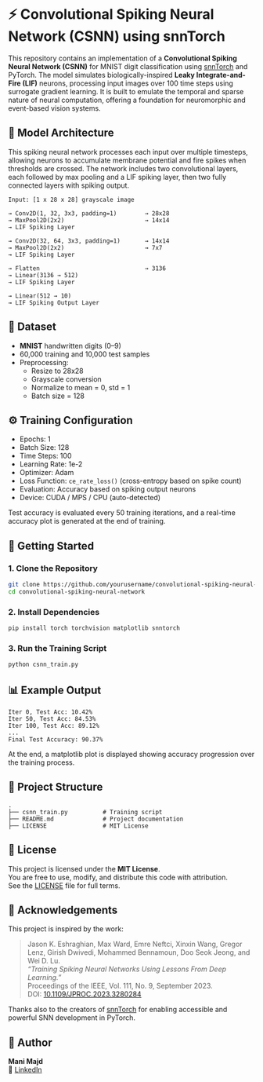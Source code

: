 # ⚡ Convolutional Spiking Neural Network (CSNN) using snnTorch

This repository contains an implementation of a **Convolutional Spiking Neural Network (CSNN)** for MNIST digit classification using [snnTorch](https://github.com/jeshraghian/snntorch) and PyTorch. The model simulates biologically-inspired **Leaky Integrate-and-Fire (LIF)** neurons, processing input images over 100 time steps using surrogate gradient learning. It is built to emulate the temporal and sparse nature of neural computation, offering a foundation for neuromorphic and event-based vision systems.

## 🧠 Model Architecture

This spiking neural network processes each input over multiple timesteps, allowing neurons to accumulate membrane potential and fire spikes when thresholds are crossed. The network includes two convolutional layers, each followed by max pooling and a LIF spiking layer, then two fully connected layers with spiking output.

```
Input: [1 x 28 x 28] grayscale image

→ Conv2D(1, 32, 3x3, padding=1)        → 28x28
→ MaxPool2D(2x2)                       → 14x14
→ LIF Spiking Layer

→ Conv2D(32, 64, 3x3, padding=1)       → 14x14
→ MaxPool2D(2x2)                       → 7x7
→ LIF Spiking Layer

→ Flatten                              → 3136
→ Linear(3136 → 512)
→ LIF Spiking Layer

→ Linear(512 → 10)
→ LIF Spiking Output Layer
```

## 🧪 Dataset

- **MNIST** handwritten digits (0–9)
- 60,000 training and 10,000 test samples
- Preprocessing:
  - Resize to 28x28
  - Grayscale conversion
  - Normalize to mean = 0, std = 1
  - Batch size = 128

## ⚙️ Training Configuration

- Epochs: 1  
- Batch Size: 128  
- Time Steps: 100  
- Learning Rate: 1e-2  
- Optimizer: Adam  
- Loss Function: `ce_rate_loss()` (cross-entropy based on spike count)  
- Evaluation: Accuracy based on spiking output neurons  
- Device: CUDA / MPS / CPU (auto-detected)

Test accuracy is evaluated every 50 training iterations, and a real-time accuracy plot is generated at the end of training.

## 🚀 Getting Started

### 1. Clone the Repository

```bash
git clone https://github.com/yourusername/convolutional-spiking-neural-network.git
cd convolutional-spiking-neural-network
```

### 2. Install Dependencies

```bash
pip install torch torchvision matplotlib snntorch
```

### 3. Run the Training Script

```bash
python csnn_train.py
```

## 📊 Example Output

```
Iter 0, Test Acc: 10.42%
Iter 50, Test Acc: 84.53%
Iter 100, Test Acc: 89.12%
...
Final Test Accuracy: 90.37%
```

At the end, a matplotlib plot is displayed showing accuracy progression over the training process.

## 📂 Project Structure

```
.
├── csnn_train.py          # Training script
├── README.md              # Project documentation
├── LICENSE                # MIT License
```

## 📜 License

This project is licensed under the **MIT License**.  
You are free to use, modify, and distribute this code with attribution.  
See the [LICENSE](./LICENSE) file for full terms.

## 🙏 Acknowledgements

This project is inspired by the work:

> Jason K. Eshraghian, Max Ward, Emre Neftci, Xinxin Wang, Gregor Lenz, Girish Dwivedi, Mohammed Bennamoun, Doo Seok Jeong, and Wei D. Lu.  
> *“Training Spiking Neural Networks Using Lessons From Deep Learning.”*  
> Proceedings of the IEEE, Vol. 111, No. 9, September 2023.  
> DOI: [10.1109/JPROC.2023.3280284](https://doi.org/10.1109/JPROC.2023.3280284)

Thanks also to the creators of [snnTorch](https://github.com/jeshraghian/snntorch) for enabling accessible and powerful SNN development in PyTorch.

## 👤 Author

**Mani Majd**  
🔗 [LinkedIn](https://www.linkedin.com/in/mani-majd)  
